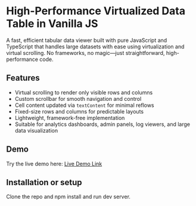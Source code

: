# High-Performance Virtualized Data Table in Vanilla JS

A fast, efficient tabular data viewer built with pure JavaScript and TypeScript that handles large datasets with ease using virtualization and virtual scrolling. No frameworks, no magic—just straightforward, high-performance code.

## Features

- Virtual scrolling to render only visible rows and columns  
- Custom scrollbar for smooth navigation and control  
- Cell content updated via `textContent` for minimal reflows  
- Fixed-size rows and columns for predictable layouts  
- Lightweight, framework-free implementation  
- Suitable for analytics dashboards, admin panels, log viewers, and large data visualization

## Demo

Try the live demo here: [Live Demo Link](https://high-performance-data-grid.vercel.app/)

## Installation or setup

Clone the repo and npm install and run dev server.


